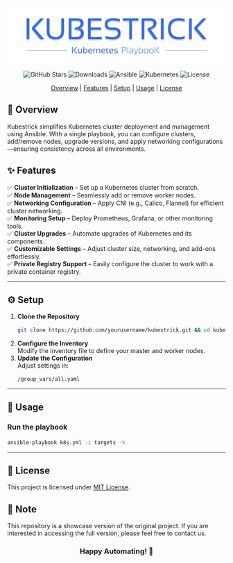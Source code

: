 
<p align="center">
    <img src="img/bg.png" alt="Kubestrick Logo">
</p>


<p align="center">
    <img src="https://img.shields.io/github/stars/AhmedMattar21/kubestrike_sc?style=social" alt="GitHub Stars">
    <img src="https://img.shields.io/github/downloads/AhmedMattar21/kubestrike_sc/total" alt="Downloads">
    <img src="https://img.shields.io/badge/ansible-automation-blue" alt="Ansible">
    <img src="https://img.shields.io/badge/kubernetes-cluster-blue" alt="Kubernetes">
    <img src="https://img.shields.io/github/license/AhmedMattar21/kubestrike_sc" alt="License">
</p>



<p align="center">
    <a href="#-overview">Overview</a> | <a href="#-features">Features</a> | <a href="#-setup">Setup</a> | <a href="#-usage">Usage</a> | <a href="#-license">License</a>
</p>

## 🌟 **Overview**  
Kubestrick simplifies Kubernetes cluster deployment and management using Ansible. With a single playbook, you can configure clusters, add/remove nodes, upgrade versions, and apply networking configurations—ensuring consistency across all environments.

## ✨ **Features**  

✅ **Cluster Initialization** – Set up a Kubernetes cluster from scratch.  
✅ **Node Management** – Seamlessly add or remove worker nodes.  
✅ **Networking Configuration** – Apply CNI (e.g., Calico, Flannel) for efficient cluster networking.  
✅ **Monitoring Setup** – Deploy Prometheus, Grafana, or other monitoring tools.  
✅ **Cluster Upgrades** – Automate upgrades of Kubernetes and its components.  
✅ **Customizable Settings** – Adjust cluster size, networking, and add-ons effortlessly.  
✅ **Private Registry Support** – Easily configure the cluster to work with a private container registry.  

---

## ⚙️ **Setup**  

1. **Clone the Repository**  
   ```bash
   git clone https://github.com/yourusername/kubestrick.git && cd kubestrick
   ```
2. **Configure the Inventory**  
   Modify the inventory file to define your master and worker nodes.  
1. **Update the Configuration**  
   Adjust settings in:  
   ```bash
   /group_vars/all.yaml
   ```

---

## 🚀 **Usage**  

### **Run the playbook**  
```bash
ansible-playbook k8s.yml -i targets -k
```
---

## 📝 **License**  
This project is licensed under [MIT License](LICENSE).


## 📢 **Note**

This repository is a showcase version of the original project. If you are interested in accessing the full version, please feel free to contact us.


<h3 align=center> Happy Automating! 🎉 </h3>
